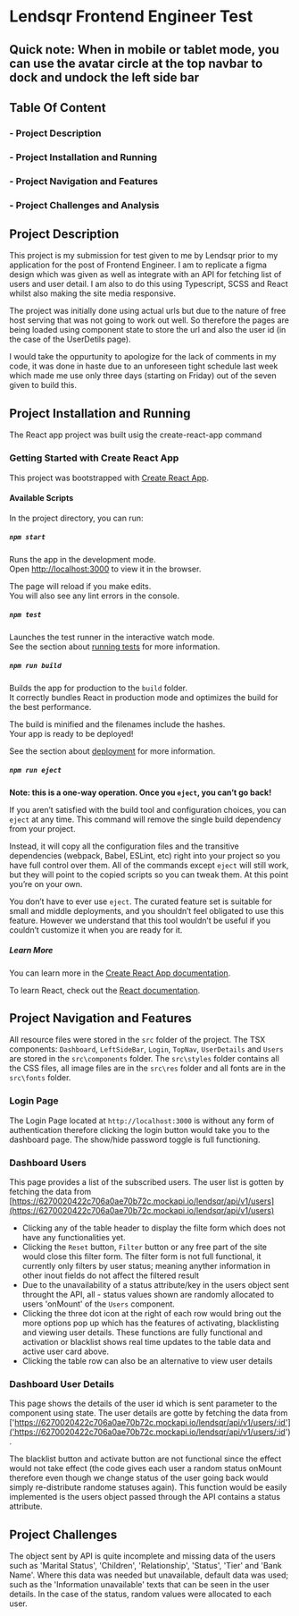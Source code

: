 # Lendsqr Frontend Engineer Test

## Quick note: When in mobile or tablet mode, you can use the avatar circle at the top navbar to dock and undock the left side bar

## Table Of Content

### - Project Description
### - Project Installation and Running
### - Project Navigation and Features
### - Project Challenges and Analysis

## Project Description

This project is my submission for test given to me by Lendsqr prior to my application for the post of Frontend Engineer. I am to replicate a figma design which was given as well as integrate with an API for fetching list of users and user detail. I am also to do this using Typescript, SCSS and React whilst also making the site media responsive.

The project was initially done using actual urls but due to the nature of free host serving that was not going to work out well. So therefore the pages are being loaded using component state to store the url and also the user id (in the case of the UserDetils page).

I would take the oppurtunity to apologize for the lack of comments in my code, it was done in haste due to an unforeseen tight schedule last week which made me use only three days (starting on Friday) out of the seven given to build this. 

## Project Installation and Running

The React app project was built usig the create-react-app command

### Getting Started with Create React App

This project was bootstrapped with [Create React App](https://github.com/facebook/create-react-app).

#### Available Scripts

In the project directory, you can run:

##### `npm start`

Runs the app in the development mode.\
Open [http://localhost:3000](http://localhost:3000) to view it in the browser.

The page will reload if you make edits.\
You will also see any lint errors in the console.

##### `npm test`

Launches the test runner in the interactive watch mode.\
See the section about [running tests](https://facebook.github.io/create-react-app/docs/running-tests) for more information.

##### `npm run build`

Builds the app for production to the `build` folder.\
It correctly bundles React in production mode and optimizes the build for the best performance.

The build is minified and the filenames include the hashes.\
Your app is ready to be deployed!

See the section about [deployment](https://facebook.github.io/create-react-app/docs/deployment) for more information.

##### `npm run eject`

**Note: this is a one-way operation. Once you `eject`, you can’t go back!**

If you aren’t satisfied with the build tool and configuration choices, you can `eject` at any time. This command will remove the single build dependency from your project.

Instead, it will copy all the configuration files and the transitive dependencies (webpack, Babel, ESLint, etc) right into your project so you have full control over them. All of the commands except `eject` will still work, but they will point to the copied scripts so you can tweak them. At this point you’re on your own.

You don’t have to ever use `eject`. The curated feature set is suitable for small and middle deployments, and you shouldn’t feel obligated to use this feature. However we understand that this tool wouldn’t be useful if you couldn’t customize it when you are ready for it.

##### Learn More

You can learn more in the [Create React App documentation](https://facebook.github.io/create-react-app/docs/getting-started).

To learn React, check out the [React documentation](https://reactjs.org/).

## Project Navigation and Features

All resource files were stored in the `src` folder of the project. The TSX components: `Dashboard`, `LeftSideBar`, `Login`, `TopNav`, `UserDetails` and `Users` are stored in the `src\components` folder. The `src\styles` folder contains all the CSS files, all image files are in the `src\res` folder and all fonts are in the `src\fonts` folder.

### Login Page

The Login Page located at `http://localhost:3000` is without any form of authentication therefore clicking the login button would take you to the dashboard page. The show/hide password toggle is full functioning.

### Dashboard Users

This page provides a list of the subscribed users. The user list is gotten by fetching the data from [https://6270020422c706a0ae70b72c.mockapi.io/lendsqr/api/v1/users](https://6270020422c706a0ae70b72c.mockapi.io/lendsqr/api/v1/users)
- Clicking any of the table header to display the filte form which does not have any functionalities yet. 
- Clicking the `Reset` button, `Filter` button or any free part of the site would close this filter form. The filter form is not full functional, it currently only filters by user status; meaning anyther information in other inout fields do not affect the filtered result 
- Due to the unavailability of a status attribute/key in the users object sent throught the API, all - status values shown are randomly allocated to users 'onMount' of the `Users` component.
- Clicking the three dot icon at the right of each row would bring out the more options pop up which has the features of activating, blacklisting and viewing user details. These functions are fully functional and activation or blacklist shows real time updates to the table data and active user card above. 
- Clicking the table row can also be an alternative to view user details

### Dashboard User Details

This page shows the details of the user id which is sent parameter to the component using state. The user details are gotte by fetching the data from ['https://6270020422c706a0ae70b72c.mockapi.io/lendsqr/api/v1/users/:id']('https://6270020422c706a0ae70b72c.mockapi.io/lendsqr/api/v1/users/:id').

The blacklist button and activate button are not functional since the effect would not take effect (the code gives each user a random status onMount therefore even though we change status of the user going back would simply re-distribute randome statuses again). This function would be easily implemented is the users object passed through the API contains a status attribute.

## Project Challenges

The object sent by API is quite incomplete and missing data of the users such as 'Marital Status', 'Children', 'Relationship', 'Status', 'Tier' and 'Bank Name'. Where this data was needed but unavailable, default data was used; such as the 'Information unavailable' texts that can be seen in the user details. In the case of the status, random values were allocated to each user.


